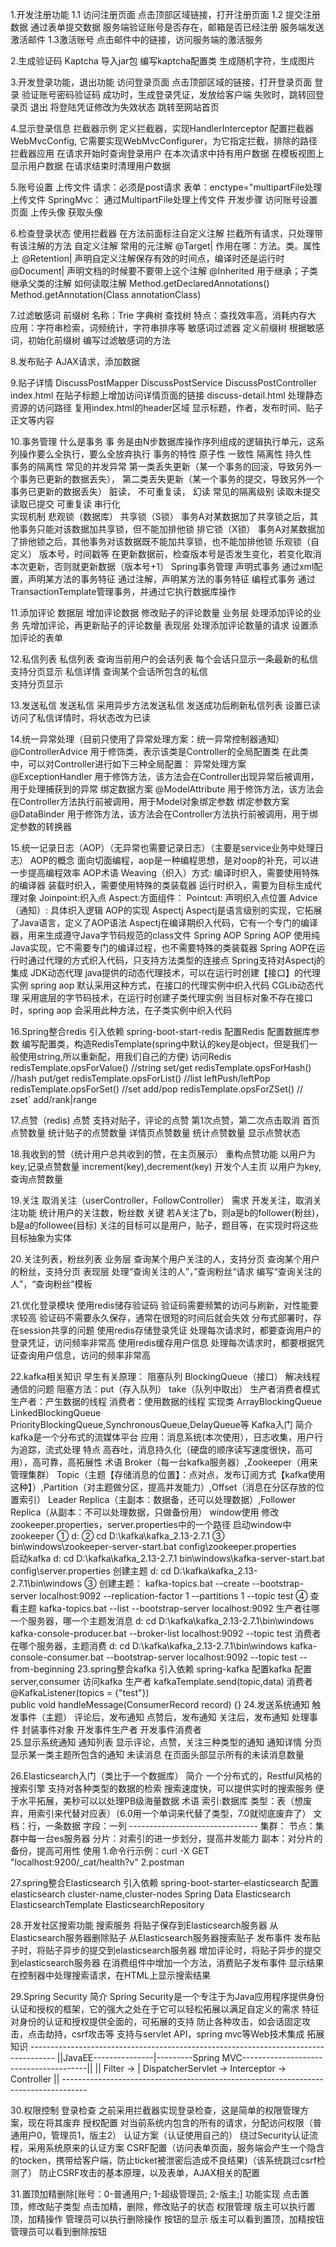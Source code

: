 1.开发注册功能
    1.1 访问注册页面
        点击顶部区域链接，打开注册页面
    1.2 提交注册数据
        通过表单提交数据
        服务端验证账号是否存在，邮箱是否已经注册
        服务端发送激活邮件
    1.3激活账号
        点击邮件中的链接，访问服务端的激活服务
        
2.生成验证码
    Kaptcha
        导入jar包
        编写kaptcha配置类
        生成随机字符，生成图片
        
3.开发登录功能，退出功能
    访问登录页面
        点击顶部区域的链接，打开登录页面
    登录
        验证账号密码验证码
        成功时，生成登录凭证，发放给客户端
        失败时，跳转回登录页
   退出
        将登陆凭证修改为失效状态
        跳转至网站首页
        
4.显示登录信息
    拦截器示例
        定义拦截器，实现HandlerInterceptor
        配置拦截器WebMvcConfig, 它需要实现WebMvcConfigurer，为它指定拦截，排除的路径
    拦截器应用
        在请求开始时查询登录用户
        在本次请求中持有用户数据
        在模板视图上显示用户数据
        在请求结束时清理用户数据
        
5.账号设置
    上传文件
        请求：必须是post请求
        表单：enctype="multipartFile处理上传文件
        SpringMvc： 通过MultipartFile处理上传文件
    开发步骤
        访问账号设置页面
        上传头像
        获取头像
        
6.检查登录状态
    使用拦截器
        在方法前面标注自定义注解
        拦截所有请求，只处理带有该注解的方法
    自定义注解
        常用的元注解
        @Target|  作用在哪：方法。类。属性上
        @Retention|   声明自定义注解保存有效的时间点，编译时还是运行时
        @Document|    声明文档的时候要不要带上这个注解
        @Inherited      用于继承；子类继承父类的注解
        如何读取注解
        Method.getDeclaredAnnotations()     
        Method.getAnnotation(Class<T> annotationClass)
        
7.过滤敏感词
    前缀树
        名称：Trie  字典树  查找树
        特点：查找效率高，消耗内存大
        应用：字符串检索，词频统计，字符串排序等
    敏感词过滤器
        定义前缀树
        根据敏感词，初始化前缀树
        编写过滤敏感词的方法
        
8.发布贴子
    AJAX请求，添加数据
    
9.贴子详情
    DiscussPostMapper
    DiscussPostService
    DiscussPostController
    index.html
        在贴子标题上增加访问详情页面的链接
    discuss-detail.html
        处理静态资源的访问路径
        复用index.html的header区域
        显示标题，作者，发布时间、贴子正文等内容
   
10.事务管理
    什么是事务
        事  务是由N步数据库操作序列组成的逻辑执行单元，这系列操作要么全执行，要么全放弃执行
    事务的特性
        原子性
        一致性
        隔离性
        持久性   
    事务的隔离性
        常见的并发异常
            第一类丢失更新（某一个事务的回滚，导致另外一个事务已更新的数据丢失），
            第二类丢失更新（某一个事务的提交，导致另外一个事务已更新的数据丢失）
            脏读，
            不可重复读，
            幻读
        常见的隔离级别
            读取未提交
            读取已提交
            可重复读
            串行化  
    实现机制
        悲观锁（数据库）
            共享锁（S锁）
                事务A对某数据加了共享锁之后，其他事务只能对该数据加共享锁，但不能加排他锁
            排它锁（X锁）
                事务A对某数据加了排他锁之后，其他事务对该数据既不能加共享锁，也不能加排他锁
        乐观锁（自定义） 
            版本号，时间戳等
            在更新数据前，检查版本号是否发生变化，若变化取消本次更新，否则就更新数据（版本号+1）
    Spring事务管理
        声明式事务
            通过xml配置，声明某方法的事务特征
            通过注解，声明某方法的事务特征
        编程式事务
            通过TransactionTemplate管理事务，并通过它执行数据库操作
  
11.添加评论
    数据层
        增加评论数据
        修改贴子的评论数量
    业务层
        处理添加评论的业务
        先增加评论，再更新贴子的评论数量
    表现层
        处理添加评论数量的请求
        设置添加评论的表单                  

12.私信列表
    私信列表
        查询当前用户的会话列表
        每个会话只显示一条最新的私信
        支持分页显示
    私信详情
        查询某个会话所包含的私信  
        支持分页显示
        
13.发送私信
    发送私信
        采用异步方法发送私信
        发送成功后刷新私信列表
    设置已读
        访问了私信详情时，将状态改为已读
  
14.统一异常处理（目前只使用了异常处理方案：统一异常控制器通知）
    @ControllerAdvice
        用于修饰类，表示该类是Controller的全局配置类
        在此类中，可以对Controller进行如下三种全局配置：
            异常处理方案
                    @ExceptionHandler
                             用于修饰方法，该方法会在Controller出现异常后被调用，用于处理捕获到的异常
            绑定数据方案
                    @ModelAttribute
                             用于修饰方法，该方法会在Controller方法执行前被调用，用于Model对象绑定参数
            绑定参数方案
                    @DataBinder
                             用于修饰方法，该方法会在Controller方法执行前被调用，用于绑定参数的转换器  
                             
15.统一记录日志（AOP）（无异常也需要记录日志）（主要是service业务中处理日志）
    AOP的概念
        面向切面编程，aop是一种编程思想，是对oop的补充，可以进一步提高编程效率
    AOP术语
        Weaving（织入）方式:
            编译时织入，需要使用特殊的编译器
            装载时织入，需要使用特殊的类装载器
            运行时织入，需要为目标生成代理对象
        Joinpoint:织入点
        Aspect:方面组件：
            Pointcut: 声明织入点位置
            Advice（通知）: 具体织入逻辑
    AOP的实现
        Aspectj
            Aspectj是语言级别的实现，它拓展了Java语言，定义了AOP语法
            Aspectj在编译期织入代码，它有一个专门的编译器，用来生成遵守Java字节码规范的class文件
        Spring AOP
            Spring AOP 使用纯Java实现，它不需要专门的编译过程，也不需要特殊的类装载器
            Spring AOP在运行时通过代理的方式织入代码，只支持方法类型的连接点
            Spring支持对Aspectj的集成 
                JDK动态代理
                    java提供的动态代理技术，可以在运行时创建【接口】的代理实例
                    spring aop 默认采用这种方式，在接口的代理实例中织入代码
                CGLib动态代理
                    采用底层的字节码技术，在运行时创建子类代理实例
                    当目标对象不存在接口时，spring aop 会采用此种方法，在子类实例中织入代码  
                    
16.Spring整合redis
    引入依赖
        spring-boot-start-redis
    配置Redis
        配置数据库参数
        编写配置类，构造RedisTemplate(spring中默认的key是object，但是我们一般使用string,所以重新配，用我们自己的方便)
    访问Redis
        redisTemplate.opsForValue()  //string   set/get
        redisTemplate.opsForHash()   //hash     put/get
        redisTemplate.opsForList()  //list      leftPush/leftPop
        redisTemplate.opsForSet()   //set       add/pop
        redisTemplate.opsForZSet() // zset`     add/rank|range
        
17.点赞（redis)
    点赞
        支持对贴子，评论的点赞
        第1次点赞，第二次点击取消
    首页点赞数量
        统计贴子的点赞数量
    详情页点赞数量
        统计点赞数量
        显示点赞状态      
        
18.我收到的赞（统计用户总共收到的赞，在主页展示）
    重构点赞功能
        以用户为key,记录点赞数量
        increment(key),decrement(key)
    开发个人主页
        以用户为key,查询点赞数量
        
19.关注 取消关注（userController，FollowController）
    需求
        开发关注，取消关注功能
        统计用户的关注数，粉丝数
    关键
        若A关注了b，则a是b的follower(粉丝)，b是a的followee(目标)
        关注的目标可以是用户，贴子，题目等，在实现时将这些目标抽象为实体
      
20.关注列表，粉丝列表
    业务层
        查询某个用户关注的人，支持分页
        查询某个用户的粉丝，支持分页
    表现层
        处理“查询关注的人”，”查询粉丝“请求
        编写“查询关注的人”，“查询粉丝”模板  
        
21.优化登录模块
    使用redis储存验证码
        验证码需要频繁的访问与刷新，对性能要求较高
        验证码不需要永久保存，通常在很短的时间后就会失效
        分布式部署时，存在session共享的问题
    使用redis存储登录凭证
        处理每次请求时，都要查询用户的登录凭证，访问频率非常高
    使用redis缓存用户信息
        处理每次请求时，都要根据凭证查询用户信息，访问的频率非常高
        
22.kafka相关知识
    早生有关原理：
        阻塞队列
            BlockingQueue（接口）
                解决线程通信的问题
                阻塞方法：put（存入队列） take（队列中取出）
            生产者消费者模式
                生产者：产生数据的线程
                消费者：使用数据的线程
            实现类
                ArrayBlockingQueue
                LinkedBlockingQueue
                PriorityBlockingQueue,SynchronousQueue,DelayQueue等
    Kafka入门
        简介
            kafka是一个分布式的流媒体平台
            应用：消息系统(本次使用），日志收集，用户行为追踪，流式处理
        特点
            高吞吐，消息持久化（硬盘的顺序读写速度很快，高可用），高可靠，高拓展性
        术语
            Broker（每一台kafka服务器）,Zookeeper（用来管理集群）
            Topic（主题【存储消息的位置】：点对点，发布订阅方式【kafka使用这种】）,Partition（对主题做分区，提高并发能力）,Offset（消息在分区存放的位置索引）
            Leader Replica（主副本：数据备，还可以处理数据）,Follower Replica（从副本：不可以处理数据，只做备份用）
    window使用
        修改 zookeeper.properties，server.properties中的一个路径
        启动window中zookeeper
            ① d:
            ② cd   D:\kafka\kafka_2.13-2.7.1
            ③ bin\windows\zookeeper-server-start.bat config\zookeeper.properties   
        启动kafka
            d:
            cd  D:\kafka\kafka_2.13-2.7.1
            bin\windows\kafka-server-start.bat config\server.properties 
        创建主题
            d:
            cd D:\kafka\kafka_2.13-2.7.1\bin\windows
            ③ 创建主题：
                kafka-topics.bat --create --bootstrap-server  localhost:9092 --replication-factor 1 --partitions 1 --topic test
            ④ 查看主题
                kafka-topics.bat --list --bootstrap-server localhost:9092
        生产者往哪一个服务器，哪一个主题发消息
            d:
            cd D:\kafka\kafka_2.13-2.7.1\bin\windows
            kafka-console-producer.bat --broker-list localhost:9092 --topic test
        消费者在哪个服务器，主题消费
            d:
            cd D:\kafka\kafka_2.13-2.7.1\bin\windows
            kafka-console-consumer.bat --bootstrap-server localhost:9092 --topic test --from-beginning
23.spring整合kafka
    引入依赖
        spring-kafka
    配置kafka
        配置server,consumer
    访问kafka
        生产者
            kafkaTemplate.send(topic,data)
        消费者
            @KafkaListener(topics = {"test"})  
            public void handleMessage(ConsumerRecord record) {}
24.发送系统通知
    触发事件（主题）
        评论后，发布通知
        点赞后，发布通知
        关注后，发布通知
    处理事件
        封装事件对象
        开发事件生产者
        开发事件消费者        
25.显示系统通知
    通知列表
        显示评论，点赞，关注三种类型的通知
    通知详情
        分页显示某一类主题所包含的通知
    未读消息
        在页面头部显示所有的未读消息数量    
         
26.Elasticsearch入门（类比于一个数据库）
    简介
        一个分布式的，Restful风格的搜索引擎
        支持对各种类型的数据的检索
        搜索速度快，可以提供实时的搜索服务
        便于水平拓展，美秒可以以处理PB级海量数据
    术语
        索引:数据库
        类型：表（想废弃，用索引来代替对应表）（6.0用一个单词来代替了类型，7.0就彻底废弃了）
        文档：行，一条数据
        字段：一列
        --------------------------------
        集群：
        节点：集群中每一台es服务器
        分片：对索引的进一步划分，提高并发能力
        副本：对分片的备份，提高可用性 
    使用
        1.命令行示例：curl -X GET  "localhost:9200/_cat/health?v"
        2.postman
        
27.spring整合Elasticsearch
    引入依赖
        spring-boot-starter-elasticsearch
    配置elasticsearch
        cluster-name,cluster-nodes
    Spring Data Elasticsearch
        ElasticsearchTemplate
        ElasticsearchRepository
        
28.开发社区搜索功能
    搜索服务
        将贴子保存到Elasticsearch服务器
        从Elasticsearch服务器删除贴子
        从Elasticsearch服务器搜索贴子
    发布事件
        发布贴子时，将贴子异步的提交到elasticsearch服务器
        增加评论时，将贴子异步的提交到elasticsearch服务器
        在消费组件中增加一个方法，消费贴子发布事件
    显示结果
        在控制器中处理搜索请求，在HTML上显示搜索结果
  
29.Spring Security
    简介
        Spring Security是一个专注于为Java应用程序提供身份认证和授权的框架，它的强大之处在于它可以轻松拓展以满足自定义的需求
    特征
        对身份的认证和授权提供全面的，可拓展的支持
        防止各种攻击，如会话固定攻击，点击劫持，csrf攻击等
        支持与servlet API，spring mvc等Web技术集成 
    拓展知识
    ------------------------------------------------------------------------------------
    ||JavaEE---------------|---------Spring MVC---------------------------------------||
    ||   Filter   ->       |  DispatcherServlet   ->   Interceptor   ->   Controller  || 
    ------------------------------------------------------------------------------------   
    
30.权限控制
    登录检查
        之前采用拦截器实现登录检查，这是简单的权限管理方案，现在将其废弃
    授权配置
        对当前系统内包含的所有的请求，分配访问权限（普通用户0，管理员1，版主2）
    认证方案（认证使用自己的）
        绕过Security认证流程，采用系统原来的认证方案
    CSRF配置（访问表单页面，服务端会产生一个隐含的tocken，携带给客户端，防止ticket被泄密后造成不良结果)（该系统跳过csrf检测了）
        防止CSRF攻击的基本原理，以及表单，AJAX相关的配置   
        
31.置顶加精删除[账号：0-普通用户; 1-超级管理员; 2-版主;]
    功能实现
        点击置顶，修改贴子类型
        点击加精，删除，修改贴子的状态
    权限管理
        版主可以执行置顶，加精操作
        管理员可以执行删除操作
    按钮的显示
        版主可以看到置顶，加精按钮
        管理员可以看到删除按钮
        
